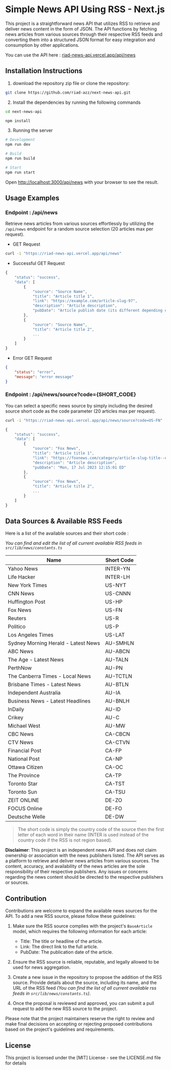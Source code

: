 # Simple News API Using RSS - Next.js

This project is a straightforward news API that utilizes RSS to retrieve and deliver news content in the form of JSON. The API functions by fetching news articles from various sources through their respective RSS feeds and converting them into a structured JSON format for easy integration and consumption by other applications.

You can use the API here : [riad-news-api.vercel.app/api/news](https://riad-news-api.vercel.app/api/news)

## Installation Instructions

1. download the repository zip file or clone the repository:

```bash
git clone https://github.com/riad-azz/next-news-api.git
```

2. Install the dependencies by running the following commands

```bash
cd next-news-api
```

```bash
npm install
```

3. Running the server

```bash
# Development
npm run dev

# Build
npm run build

# Start
npm run start
```

Open [http://localhost:3000/api/news](http://localhost:3000/api/news) with your browser to see the result.

## Usage Examples

### Endpoint : /api/news

Retrieve news articles from various sources effortlessly by utilizing the `/api/news` endpoint for a random source selection (20 articles max per request).

- GET Request

```bash
curl -i "https://riad-news-api.vercel.app/api/news"
```

- Successful GET Request

```js
{
    "status": "success",
    "data": [
        {
            "source": "Source Name",
            "title": "Article title 1",
            "link": "https://example.com/article-slug-97",
            "description": "Article description",
            "pubDate": "Article publish date (its different depending on the source)"
        },
        {
            "source": "Source Name",
            "title": "Article title 2",
            ...
        }
    ]
}
```

- Error GET Request

```json
{
    "status": "error",
    "message": "error message"
}
```

### Endpoint : /api/news/source?code={SHORT_CODE}

You can select a specific news source by simply including the desired source short code as the code parameter (20 articles max per request).

```bash
curl -i "https://riad-news-api.vercel.app/api/news/source?code=US-FN"
```

```js
{
    "status": "success",
    "data": [
        {
            "source": "Fox News",
            "title": "Article title 1",
            "link": "https://foxnews.com/category/article-slug-title--example-44",
            "description": "Article description",
            "pubDate": "Mon, 17 Jul 2023 12:15:01 ED"
        },
        {
            "source": "Fox News",
            "title": "Article title 2",
            ...
        }
    ]
}
```

## Data Sources & Available RSS Feeds

Here is a list of the available sources and their short code :

*You can find and edit the list of all current available RSS feeds in `src/lib/news/constants.ts`*

| Name                                      | Short Code |
| ----------------------------------------- | ---------- |
| Yahoo News                                | INTER-YN   |
| Life Hacker                               | INTER-LH   |
| New York Times                            | US-NYT     |
| CNN News                                  | US-CNNN    |
| Huffington Post                           | US-HP      |
| Fox News                                  | US-FN      |
| Reuters                                   | US-R       |
| Politico                                  | US-P       |
| Los Angeles Times                         | US-LAT     |
| Sydney Morning Herald - Latest News       | AU-SMHLN   |
| ABC News                                  | AU-ABCN    |
| The Age - Latest News                     | AU-TALN    |
| PerthNow                                  | AU-PN      |
| The Canberra Times - Local News           | AU-TCTLN   |
| Brisbane Times - Latest News              | AU-BTLN    |
| Independent Australia                     | AU-IA      |
| Business News - Latest Headlines          | AU-BNLH    |
| InDaily                                   | AU-ID      |
| Crikey                                    | AU-C       |
| Michael West                              | AU-MW      |
| CBC News                                  | CA-CBCN    |
| CTV News                                  | CA-CTVN    |
| Financial Post                            | CA-FP      |
| National Post                             | CA-NP      |
| Ottawa Citizen                            | CA-OC      |
| The Province                              | CA-TP      |
| Toronto Star                              | CA-TST     |
| Toronto Sun                               | CA-TSU     |
| ZEIT ONLINE                               | DE-ZO      |
| FOCUS Online                              | DE-FO      |
| Deutsche Welle                            | DE-DW      |

> The short code is simply the country code of the source then the first letter of each word in their name (INTER is used instead of the country code if the RSS is not region based).

**Disclaimer**: This project is an independent news API and does not claim ownership or association with the news publishers listed. The API serves as a platform to retrieve and deliver news articles from various sources. The content, accuracy, and availability of the news articles are the sole responsibility of their respective publishers. Any issues or concerns regarding the news content should be directed to the respective publishers or sources.

## Contribution

Contributions are welcome to expand the available news sources for the API. To add a new RSS source, please follow these guidelines:

1. Make sure the RSS source complies with the project's `BaseArticle` model, which requires the following information for each article:
    - Title: The title or headline of the article.
    - Link: The direct link to the full article.
    - PubDate: The publication date of the article.

2. Ensure the RSS source is reliable, reputable, and legally allowed to be used for news aggregation.

3. Create a new issue in the repository to propose the addition of the RSS source. Provide details about the source, including its name, and the URL of the RSS feed *(You can find the list of all current available rss feeds in `src/lib/news/constants.ts`)*.

4. Once the proposal is reviewed and approved, you can submit a pull request to add the new RSS source to the project.

Please note that the project maintainers reserve the right to review and make final decisions on accepting or rejecting proposed contributions based on the project's guidelines and requirements.

## License

This project is licensed under the [MIT] License - see the LICENSE.md file for details
